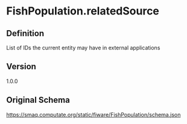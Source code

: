 # FishPopulation.relatedSource

## Definition
List of IDs the current entity may have in external applications

## Version
1.0.0

## Original Schema
https://smaq.computate.org/static/fiware/FishPopulation/schema.json
